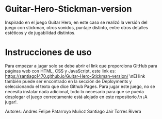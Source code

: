 # Guitar-Hero-Stickman-version
Inspirado en el juego Guitar Hero, en este caso se realizó la versión del juego con stickman, otros sonidos, puntaje distinto, entre otros detalles estéticos y de jugabilidad distintos.
# Instrucciones de uso
Para empezar a jugar solo se debe abrir el link que proporciona GitHub para páginas web con HTML, CSS y JavaScript, este link es: https://santiago1470.github.io/Guitar-Hero-Stickman-version/
\nEl link también puede ser encontrado en la sección de Deployments y seleccionando el texto que dice Github Pages.
Para jugar este juego, no se necesita instalar nada adicional, todo lo necesario para que se pueda desplegar el juego correctamente está alojado en este repositorio.\n
¡A jugar!.



Autores:
Andres Felipe Patarroyo Muñoz
Santiago Jair Torres Rivera
